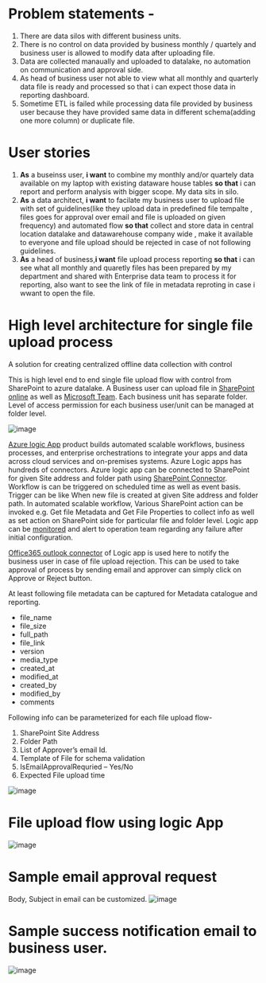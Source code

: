 # Problem statements -
1. There are data silos with different business units.
2. There is no control on data provided by business monthly / quartely and business user is allowed to modify data after uploading file.
3. Data are collected manaually and uploaded to datalake, no automation on communication and approval side.
4. As head of business user not able to view what all monthly and quarterly data file is ready and processed so that i can expect those data in reporting dashboard.
5. Sometime ETL is failed while processing data file provided by business user because they have provided same data in different schema(adding one more column) or duplicate file.

# User stories
1. **As** a buseinss user, **i want** to combine my monthly and/or quartely data available on my laptop with existing dataware house tables **so that** i can report and perform analysis with bigger scope. My data sits in silo.
2. **As** a data architect, **i want** to facilate my business user to upload file with set of guidelines(like they upload data in predefined file tempalte ,  files goes for approval over email and file is uploaded on given frequency) and automated flow **so that** collect and store data in central location datalake and datawarehouse company wide , make it available to everyone and file upload should be rejected in case of not following guidelines.
3. **As** a head of business,**i want** file upload process reporting **so that** i can see what all monthly and quaretly files has been prepared by my department and shared with Enterprise data team to process it for reporting, also want to see the link of file in metadata reproting in case i wwant to open the file.


# High level architecture for single file upload process
A solution for creating centralized offline data collection with control

This is high level end to end single file upload flow with control from SharePoint to azure datalake.
A Business user can upload file in [SharePoint online](https://docs.microsoft.com/en-us/sharepoint/introduction "SharePoint online") as well as [Microsoft Team](https://docs.microsoft.com/en-us/microsoftteams/teams-overview "Microsoft Team"). Each business unit has separate folder. Level of access permission for each business user/unit can be managed at folder level.

![image](https://github.com/arvind-dhariwal/offline-data-collection/blob/master/media/SharePointScreenShot.png)

[Azure logic App](https://docs.microsoft.com/en-us/azure/logic-apps/ "Azure logic App") product builds automated scalable workflows, business processes, and enterprise orchestrations to integrate your apps and data across cloud services and on-premises systems. Azure Logic apps has hundreds of connectors. Azure logic app can be connected to SharePoint for given Site address and folder path using [SharePoint Connector](https://docs.microsoft.com/en-us/connectors/sharepoint/ "SharePoint Connector"). Workflow is can be triggered on scheduled time as well as event basis. Trigger can be like When new file is created at given Site address and folder path. In automated scalable workflow, Various SharePoint action can be invoked e.g. Get file Metadata and Get File Properties to collect info as well as set action on SharePoint side for particular file and folder level. Logic app can be [monitored](https://docs.microsoft.com/en-us/azure/logic-apps/monitor-logic-apps "monitored") and alert to operation team regarding any failure after initial configuration.

[Office365 outlook connector](https://docs.microsoft.com/en-us/azure/connectors/connectors-create-api-office365-outlook "Office365 outlook connector") of Logic app is used here to notify the business user in case of file upload rejection. This can be used to take approval of process by sending email and approver can simply click on Approve or Reject button.

At least following file metadata can be captured for Metadata catalogue and reporting.
- file_name
- file_size
- full_path
- file_link
- version
- media_type
- created_at
- modified_at
- created_by
- modified_by
- comments

Following info can be parameterized for each file upload flow-
1. SharePoint Site Address
2. Folder Path
3. List of Approver’s email Id.
4. Template of File for schema validation
5. IsEmailApprovalRequried – Yes/No
6. Expected File upload time

![image](https://github.com/arvind-dhariwal/offline-data-collection/blob/master/media/arch.png)

# File upload flow  using logic App

![image](https://github.com/arvind-dhariwal/offline-data-collection/blob/master/media/logicAppFlow.png)

# Sample email approval request
Body, Subject in email can be customized.
![image](https://github.com/arvind-dhariwal/offline-data-collection/blob/master/media/SampleApprovalEmail.png)

# Sample success notification email to business user.
![image](https://github.com/arvind-dhariwal/offline-data-collection/blob/master/media/NotificationEmailToBusinessUser.png)
